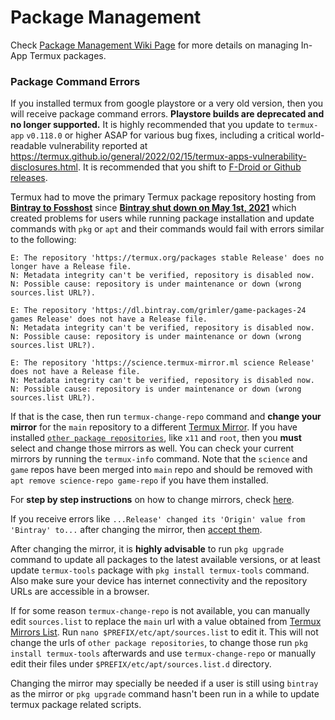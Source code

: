 # Package Management

Check [Package Management Wiki Page](https://wiki.termux.com/wiki/Package_Management) for more details on managing In-App Termux packages.

### Package Command Errors

If you installed termux from google playstore or a very old version, then you will receive package command errors. **Playstore builds are deprecated and no longer supported.** It is highly recommended that you update to `termux-app` `v0.118.0` or higher ASAP for various bug fixes, including a critical world-readable vulnerability reported at https://termux.github.io/general/2022/02/15/termux-apps-vulnerability-disclosures.html. It is recommended that you shift to [F-Droid or Github releases](https://github.com/termux/termux-app#installation).

Termux had to move the primary Termux package repository hosting from [**Bintray to Fosshost**](https://github.com/termux/termux-packages/issues/6348) since [**Bintray shut down on May 1st, 2021**](https://jfrog.com/blog/into-the-sunset-bintray-jcenter-gocenter-and-chartcenter/) which created problems for users while running package installation and update commands with `pkg` or `apt` and their commands would fail with errors similar to the following:

```
E: The repository 'https://termux.org/packages stable Release' does no longer have a Release file.
N: Metadata integrity can't be verified, repository is disabled now.
N: Possible cause: repository is under maintenance or down (wrong sources.list URL?).
```

```
E: The repository 'https://dl.bintray.com/grimler/game-packages-24 games Release' does not have a Release file.
N: Metadata integrity can't be verified, repository is disabled now.
N: Possible cause: repository is under maintenance or down (wrong sources.list URL?).
```

```
E: The repository 'https://science.termux-mirror.ml science Release' does not have a Release file.
N: Metadata integrity can't be verified, repository is disabled now.
N: Possible cause: repository is under maintenance or down (wrong sources.list URL?).
```

If that is the case, then run `termux-change-repo` command and **change your mirror** for the `main` repository to a different [Termux Mirror](https://github.com/termux/termux-packages/wiki/Mirrors). If you have installed [`other package repositories`](https://github.com/termux/termux-packages/wiki#packages), like `x11` and `root`, then you **must** select and change those mirrors as well. You can check your current mirrors by running the `termux-info` command. Note that the `science` and `game` repos have been merged into `main` repo and should be removed with `apt remove science-repo game-repo` if you have them installed.

For **step by step instructions** on how to change mirrors, check [here](https://github.com/termux/termux-packages/issues/6726).

If you receive errors like `...Release' changed its 'Origin' value from 'Bintray' to...` after changing the mirror, then [accept them](https://github.com/termux/termux-packages/issues/6455).

After changing the mirror, it is **highly advisable** to run `pkg upgrade` command to update all packages to the latest available versions, or at least update `termux-tools` package with `pkg install termux-tools` command. Also make sure your device has internet connectivity and the repository URLs are accessible in a browser.

If for some reason `termux-change-repo` is not available, you can manually edit `sources.list` to replace the `main` url with a value obtained from [Termux Mirrors List](https://github.com/termux/termux-packages/wiki/Mirrors). Run `nano $PREFIX/etc/apt/sources.list` to edit it. This will not change the urls of `other package repositories`, to change those run `pkg install termux-tools` afterwards and use `termux-change-repo` or manually edit their files under `$PREFIX/etc/apt/sources.list.d` directory.

Changing the mirror may specially be needed if a user is still using `bintray` as the mirror or `pkg upgrade` command hasn't been run in a while to update termux package related scripts.